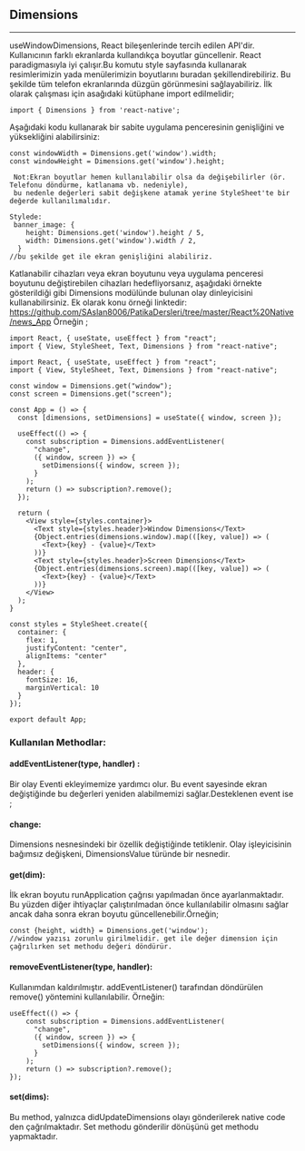 ## Dimensions
***
useWindowDimensions, React bileşenlerinde tercih edilen API'dir. Kullanıcının farklı ekranlarda kullandıkça boyutlar güncellenir. React paradigmasıyla iyi çalışır.Bu komutu style sayfasında kullanarak resimlerimizin yada menülerimizin boyutlarını buradan şekillendirebiliriz. Bu şekilde tüm telefon ekranlarında düzgün görünmesini sağlayabiliriz.
İlk olarak çalışması için asağıdaki kütüphane import edilmelidir;
```JS
import { Dimensions } from 'react-native'; 
```
Aşağıdaki kodu kullanarak bir sabite uygulama penceresinin genişliğini ve yüksekliğini alabilirsiniz:
```JS
const windowWidth = Dimensions.get('window').width;
const windowHeight = Dimensions.get('window').height;
```
```
 Not:Ekran boyutlar hemen kullanılabilir olsa da değişebilirler (ör. Telefonu döndürme, katlanama vb. nedeniyle), 
 bu nedenle değerleri sabit değişkene atamak yerine StyleSheet'te bir değerde kullanılımalıdır.
```
```JS
Stylede:
 banner_image: {
    height: Dimensions.get('window').height / 5,
    width: Dimensions.get('window').width / 2,
  } 
//bu şekilde get ile ekran genişliğini alabiliriz.
```
Katlanabilir cihazları veya ekran boyutunu veya uygulama penceresi boyutunu değiştirebilen cihazları hedefliyorsanız, aşağıdaki örnekte gösterildiği gibi Dimensions modülünde bulunan olay dinleyicisini kullanabilirsiniz. Ek olarak konu örneği linktedir: https://github.com/SAslan8006/PatikaDersleri/tree/master/React%20Native/news_App
Örneğin ; 
```JS
import React, { useState, useEffect } from "react";
import { View, StyleSheet, Text, Dimensions } from "react-native";

import React, { useState, useEffect } from "react";
import { View, StyleSheet, Text, Dimensions } from "react-native";

const window = Dimensions.get("window");
const screen = Dimensions.get("screen");

const App = () => {
  const [dimensions, setDimensions] = useState({ window, screen });

  useEffect(() => {
    const subscription = Dimensions.addEventListener(
      "change",
      ({ window, screen }) => {
        setDimensions({ window, screen });
      }
    );
    return () => subscription?.remove();
  });

  return (
    <View style={styles.container}>
      <Text style={styles.header}>Window Dimensions</Text>
      {Object.entries(dimensions.window).map(([key, value]) => (
        <Text>{key} - {value}</Text>
      ))}
      <Text style={styles.header}>Screen Dimensions</Text>
      {Object.entries(dimensions.screen).map(([key, value]) => (
        <Text>{key} - {value}</Text>
      ))}
    </View>
  );
}

const styles = StyleSheet.create({
  container: {
    flex: 1,
    justifyContent: "center",
    alignItems: "center"
  },
  header: {
    fontSize: 16,
    marginVertical: 10
  }
});

export default App;
```
### Kullanılan Methodlar: 
#### addEventListener(type, handler) :
Bir olay Eventi ekleyimemize yardımcı olur. Bu event sayesinde ekran değiştiğinde bu değerleri yeniden alabilmemizi sağlar.Desteklenen event ise ;
#### change:
Dimensions nesnesindeki bir özellik değiştiğinde tetiklenir. Olay işleyicisinin bağımsız değişkeni, DimensionsValue türünde bir nesnedir.
#### get(dim): 
İlk ekran boyutu runApplication çağrısı yapılmadan önce ayarlanmaktadır. Bu yüzden diğer ihtiyaçlar çalıştırılmadan önce kullanılabilir olmasını sağlar ancak daha sonra ekran boyutu güncellenebilir.Örneğin;
```JS
const {height, width} = Dimensions.get('window');
//window yazısı zorunlu girilmelidir. get ile değer dimension için çağrılırken set methodu değeri döndürür.
```
#### removeEventListener(type, handler):
Kullanımdan kaldırılmıştır. addEventListener() tarafından döndürülen remove() yöntemini kullanılabilir. Örneğin: 

```JS
useEffect(() => {
    const subscription = Dimensions.addEventListener(
      "change",
      ({ window, screen }) => {
        setDimensions({ window, screen });
      }
    );
    return () => subscription?.remove();
});
```
#### set(dims):
Bu method, yalnızca didUpdateDimensions olayı gönderilerek native code den çağrılmaktadır. Set methodu gönderilir dönüşünü get methodu yapmaktadır.


